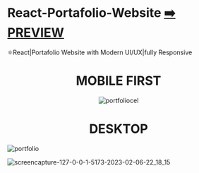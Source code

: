 # React-Portafolio-Website [:arrow_right: PREVIEW](https://react-portafolio-website-ten.vercel.app/)
⚛️React|Portafolio Website with Modern UI/UX|fully Responsive


<div align="center">
  <h1>
     MOBILE FIRST
  </h1> 
  
   ![portfoliocel](https://user-images.githubusercontent.com/26189854/217164218-654abb65-b2f7-4bc6-8ebe-66f5fcf7a374.gif)  
</div>
 




<div align="center">
  <h1>
     DESKTOP
  </h1> 
</div>
 
 ![portfolio](https://user-images.githubusercontent.com/26189854/217154062-fb59d82f-957d-4bcf-be40-0850a283e0d8.gif)



![screencapture-127-0-0-1-5173-2023-02-06-22_18_15](https://user-images.githubusercontent.com/26189854/217147301-78aa94d9-5312-42e4-8651-62f3b3235d1a.png)





